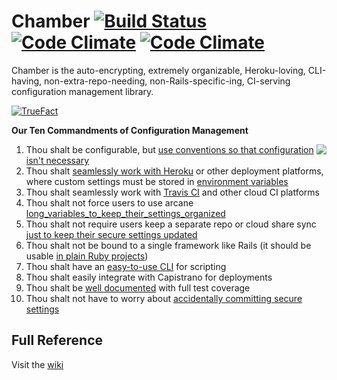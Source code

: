 # Chamber [![Build Status](https://travis-ci.org/thekompanee/chamber.png)](https://travis-ci.org/thekompanee/chamber) [![Code Climate](https://codeclimate.com/github/thekompanee/chamber.png)](https://codeclimate.com/github/thekompanee/chamber) [![Code Climate](https://codeclimate.com/github/thekompanee/chamber/coverage.png)](https://codeclimate.com/github/thekompanee/chamber)

Chamber is the auto-encrypting, extremely organizable, Heroku-loving, CLI-having,
non-extra-repo-needing, non-Rails-specific-ing, CI-serving configuration
management library.

[![TrueFact](https://cloud.githubusercontent.com/assets/285582/4803823/ad8110fa-5e5e-11e4-90d6-59320045a786.png)](https://www.youtube.com/watch?v=NNG1OoH2RwE)

**Our Ten Commandments of Configuration Management**

<img src="https://akiajm7spx4gtbhaxe3qcomhaystacksoftwarearp.s3.amazonaws.com/photos/readmes/ten-commandments.png" align="right" />

1. Thou shalt be configurable, but [use conventions so that configuration isn't
   necessary](https://github.com/thekompanee/chamber/wiki/Basic-Usage#convention-over-configuration)
1. Thou shalt [seamlessly work with Heroku](https://github.com/thekompanee/chamber/wiki/Heroku) or other deployment platforms, where custom
   settings must be stored in [environment variables](https://github.com/thekompanee/chamber/wiki/Environment-Variable-Compatibility)
1. Thou shalt seamlessly work with [Travis CI](https://github.com/thekompanee/chamber/wiki/TravisCI) and other cloud CI platforms
1. Thou shalt not force users to use arcane
   [long_variables_to_keep_their_settings_organized](https://github.com/thekompanee/chamber/wiki/Accessing-Settings)
1. Thou shalt not require users keep a separate repo or cloud share sync [just to
   keep their secure settings updated](https://github.com/thekompanee/chamber/wiki/Encrypting-Your-Settings)
1. Thou shalt not be bound to a single framework like Rails (it should be usable [in
   plain Ruby projects](https://github.com/thekompanee/chamber/wiki/Basic-Usage#in-a-plain-old-ruby-project))
1. Thou shalt have an [easy-to-use CLI](https://github.com/thekompanee/chamber/wiki/Command-Line-Reference) for scripting
1. Thou shalt easily integrate with Capistrano for deployments
1. Thou shalt be [well documented](https://github.com/thekompanee/chamber/wiki/) with full test coverage
1. Thou shalt not have to worry about [accidentally committing secure settings](https://github.com/thekompanee/chamber/wiki/Git-Commit-Hook)

## Full Reference

Visit the [wiki](https://github.com/thekompanee/chamber/wiki)
